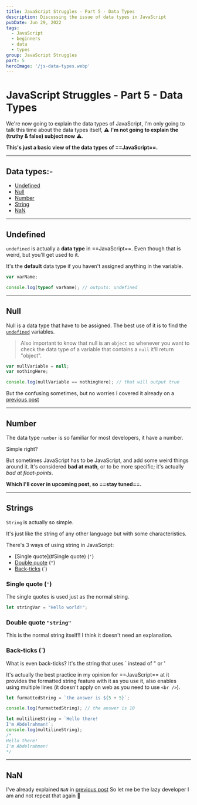 ```yaml
---
title: JavaScript Struggles - Part 5 - Data Types
description: Discussing the issue of data types in JavaScript
pubDate: Jun 29, 2022
tags:
  - JavaScript
  - beginners
  - data
  - types
group: JavaScript Struggles
part: 5
heroImage: '/js-data-types.webp'
---
```


# JavaScript Struggles - Part 5 - Data Types

We're now going to explain the data types of JavaScript, I'm only going to talk this time about the data types itself, ⚠️ **I'm not going to explain the (truthy & false) subject now** ⚠️.

**This's just a basic view of the data types of ==JavaScript==.**

---

## Data types:-

- [Undefined](#undefined)
- [Null](#null)
- [Number](#number)
- [String](#string)
- [NaN](#nan)

---

## Undefined

`undefined` is actually a **data type** in ==JavaScript==.
Even though that is weird, but you'll get used to it.

It's the **default** data type if you haven't assigned anything in the variable.

```js
var varName;

console.log(typeof varName); // outputs: undefined
```

---

## Null

Null is a data type that have to be assigned.
The best use of it is to find the [`undefined`](#undefined) variables.

> Also important to know that null is an `object` so whenever you want to check the data type of a variable that contains a `null` it'll return "object".

```js
var nullVariable = null;
var nothingHere;

console.log(nullVariable == nothingHere); // that will output true
```

But the confusing sometimes, but no worries I covered it already on a [previous post](https://dev.to/abdelrahman_dwedar/javascript-struggles-part-2-numbers-4f2l#null)

---

## Number

The data type `number` is so familiar for most developers, it have a number.

Simple right?

But sometimes JavaScript has to be JavaScript, and add some weird things around it.
It's considered **bad at math**, or to be more specific; it's actually _bad at float-points_.

**Which I'll cover in upcoming post, so ==stay tuned==.**

---

## Strings

`String` is actually so simple.

It's just like the string of any other language but with some characteristics.

There's 3 ways of using string in JavaScript:

- [Single quote](#Single quote) (`'`)
- [Double quote](#double) (`"`)
- [Back-ticks](#back-ticks) (\`)

### Single quote (`'`)

The single quotes is used just as the normal string.

```js
let stringVar = "Hello world!";
```

### Double quote `"string"` <a name="#double"></a>

This is the normal string itself!!
I think it doesn't need an explanation.

### Back-ticks (\`)

What is even back-ticks?
It's the string that uses \` instead of " or '

It's actually the best practice in my opinion for ==JavaScript== at it provides the formatted string feature with it as you use it, also enables using multiple lines (it doesn't apply on web as you need to use `<br />`).

```js
let furmattedString = `the answer is ${5 + 5}`;

console.log(furmattedString); // the answer is 10

let multilineString = `Hello there!
I'm Abdelrahman!`;
console.log(multilineString);
/*
Hello there!
I'm Abdelrahman!
*/
```

---

## NaN <a name="#nan"></a>

I've already explained `NaN` in [previous post](https://dev.to/abdelrahman_dwedar/javascript-struggles-part-2-numbers-4f2l#nan)
So let me be the lazy developer I am and not repeat that again :yawning_face:
